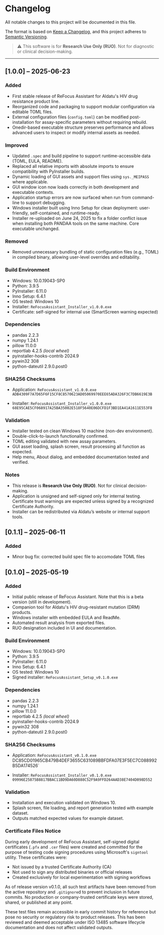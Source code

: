 # Changelog

All notable changes to this project will be documented in this file.

The format is based on [Keep a Changelog](https://keepachangelog.com/en/1.0.0/),
and this project adheres to [Semantic Versioning](https://semver.org/).

> ⚠️ This software is for **Research Use Only (RUO)**. Not for diagnostic or clinical decision-making.

---
## [1.0.0] – 2025-06-23
### Added
- First stable release of ReFocus Assistant for Aldatu's HIV drug resistance product line.
- Reorganized code and packaging to support modular configuration via editable TOML files.
- External configuration files (`config.toml`) can be modified post-installation for assay-specific parameters without requiring rebuild.
- Onedir-based executable structure preserves performance and allows advanced users to inspect or modify internal assets as needed.

### Improved
- Updated `.spec` and build pipeline to support runtime-accessible data (TOML, EULA, README).
- Replaced all relative imports with absolute imports to ensure compatibility with PyInstaller builds.
- Dynamic loading of GUI assets and support files using `sys._MEIPASS` where applicable.
- GUI window icon now loads correctly in both development and executable contexts.
- Application startup errors are now surfaced when run from command-line to support debugging.
- Windows installer built using Inno Setup for clean deployment: user-friendly, self-contained, and runtime-ready.
- Installer re-uploaded on June 24, 2025 to fix a folder conflict issue when installing both PANDAA tools on the same machine. Core executable unchanged.

### Removed
- Removed unnecessary bundling of static configuration files (e.g., TOML) in compiled binary, allowing user-level overrides and editability.

### Build Environment
- Windows: 10.0.19043-SP0
- Python: 3.9.5
- PyInstaller: 6.11.0
- Inno Setup: 6.4.1
- OS tested: Windows 10
- Installer: `ReFocusAssistant_Installer_v1.0.0.exe`
- Certificate: self-signed for internal use (SmartScreen warning expected)

### Dependencies
- pandas 2.2.3
- numpy 1.24.1
- pillow 11.0.0
- reportlab 4.2.5 _(local wheel)_
- pyinstaller-hooks-contrib 2024.9
- pywin32 308
- python-dateutil 2.9.0.post0

### SHA256 Checksums
- Application: `ReFocusAssistant_v1.0.0.exe`  
  `ADB4309F7A7D65F6F15CF8C8570623AD05069970EEE65ADA326F3C7DB6619E3B`

- Installer: `ReFocusAssistant_Installer_v1.0.0.exe`  
  `68E95CAE5CF068917A25BA35002E518F5640E06DCFD1F3BD1EA41A1611E553F8`

### Validation
- Installer tested on clean Windows 10 machine (non-dev environment).
- Double-click-to-launch functionality confirmed.
- TOML editing validated with new assay parameters.
- GUI asset loading, splash screen, result processing all function as expected.
- Help menu, About dialog, and embedded documentation tested and verified.

### Notes
- This release is **Research Use Only (RUO)**. Not for clinical decision-making.
- Application is unsigned and self-signed only for internal testing. Certificate trust warnings are expected unless signed by a recognized Certificate Authority.
- Installer can be redistributed via Aldatu’s website or internal support tools.


## [0.1.1] – 2025-06-11
### Added
- Minor bug fix: corrected build spec file to accomodate TOML files


## [0.1.0] – 2025-05-19
### Added
- Initial public release of ReFocus Assistant. Note that this is a beta version (still in development).
- Companion tool for Aldatu's HIV drug-resistant mutation (DRM) products.
- Windows installer with embedded EULA and ReadMe.
- Automated result analysis from exported files.
- RUO designation included in UI and documentation.

### Build Environment
- Windows: 10.0.19043-SP0
- Python: 3.9.5
- PyInstaller: 6.11.0
- Inno Setup: 6.4.1
- OS tested: Windows 10
- Signed installer: `ReFocusAssistant_Setup_v0.1.0.exe`

### Dependencies
- pandas 2.2.3
- numpy 1.24.1
- pillow 11.0.0
- reportlab 4.2.5  _(local wheel)_
- pyinstaller-hooks-contrib 2024.9
- pywin32 308
- python-dateutil 2.9.0.post0

### SHA256 Checksums
- Application: `ReFocusAssistant_v0.1.0.exe
  `DC85CD01965CB479B4DEF3655C631089BBFDFA07E3F5EC7C088992B5DA174526`

- Installer: `ReFocusAssistant_Installer_v0.1.0.exe`  
  `09996E25875B8817BBAC11BD9DA60D888C52F9A9FFD264AAD38E7404D098D552`

### Validation
- Installation and execution validated on Windows 10.
- Splash screen, file loading, and report generation tested with example dataset.
- Outputs matched expected values for example dataset.

### Certificate Files Notice

During early development of ReFocus Assistant, self-signed digital certificates (`.pfx` and `.cer` files) were created and committed for the purpose of testing code signing procedures using Microsoft's `signtool` utility. These certificates were:

- Not issued by a trusted Certificate Authority (CA)
- Not used to sign any distributed binaries or official releases
- Created exclusively for local experimentation with signing workflows

As of release version v0.1.0, all such test artifacts have been removed from the active repository and `.gitignore`d to prevent inclusion in future commits. No production or company-trusted certificate keys were stored, shared, or published at any point. 

These test files remain accessible in early commit history for reference but pose no security or regulatory risk to product releases. This has been reviewed and deemed acceptable under ISO 13485 software lifecycle documentation and does not affect validated outputs.

